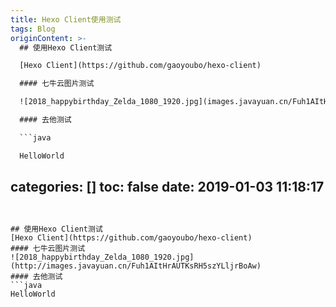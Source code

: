```yaml
---
title: Hexo Client使用测试
tags: Blog
originContent: >-
  ## 使用Hexo Client测试

  [Hexo Client](https://github.com/gaoyoubo/hexo-client)

  #### 七牛云图片测试

  ![2018_happybirthday_Zelda_1080_1920.jpg](images.javayuan.cn/Fuh1AItHrAUTKsRH5szYLljrBoAw)

  #### 去他测试

  ```java

  HelloWorld


  ```
categories: []
toc: false
date: 2019-01-03 11:18:17
---
```


## 使用Hexo Client测试
[Hexo Client](https://github.com/gaoyoubo/hexo-client)
#### 七牛云图片测试
![2018_happybirthday_Zelda_1080_1920.jpg](http://images.javayuan.cn/Fuh1AItHrAUTKsRH5szYLljrBoAw)
#### 去他测试
```java
HelloWorld

```